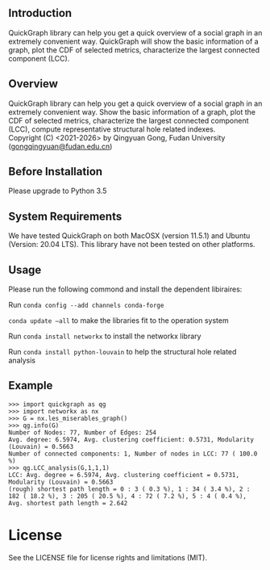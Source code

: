 ## Introduction 

QuickGraph library can help you get a quick overview of a social graph in an extremely convenient way. QuickGraph will show the basic information of a graph, plot the CDF of selected metrics, characterize the largest connected component (LCC).

## Overview

QuickGraph library can help you get a quick overview of a social graph in an extremely convenient way.
Show the basic information of a graph, plot the CDF of selected metrics, characterize the largest connected component (LCC), compute representative structural hole related indexes.  
Copyright (C) <2021-2026> by Qingyuan Gong, Fudan University (gongqingyuan@fudan.edu.cn)

## Before Installation

Please upgrade to Python 3.5

## System Requirements

We have tested QuickGraph on both MacOSX (version 11.5.1) and Ubuntu (Version: 20.04 LTS). This library have not been tested on other platforms.

## Usage

Please run the following commond and install the dependent libiraires:

Run 
`conda config --add channels conda-forge`

`conda update –all`
to make the libraries fit to the operation system

Run
`conda install networkx` 
to install the networkx library

Run `conda install python-louvain` 
to help the structural hole related analysis 

## Example
```
>>> import quickgraph as qg
>>> import networkx as nx
>>> G = nx.les_miserables_graph()
>>> qg.info(G)
Number of Nodes: 77, Number of Edges: 254
Avg. degree: 6.5974, Avg. clustering coefficient: 0.5731, Modularity (Louvain) = 0.5663
Number of connected components: 1, Number of nodes in LCC: 77 ( 100.0 %)
>>> qg.LCC_analysis(G,1,1,1)
LCC: Avg. degree = 6.5974, Avg. clustering coefficient = 0.5731, Modularity (Louvain) = 0.5663
(rough) shortest path length = 0 : 3 ( 0.3 %), 1 : 34 ( 3.4 %), 2 : 182 ( 18.2 %), 3 : 205 ( 20.5 %), 4 : 72 ( 7.2 %), 5 : 4 ( 0.4 %), Avg. shortest path length = 2.642
```

# License

See the LICENSE file for license rights and limitations (MIT).

